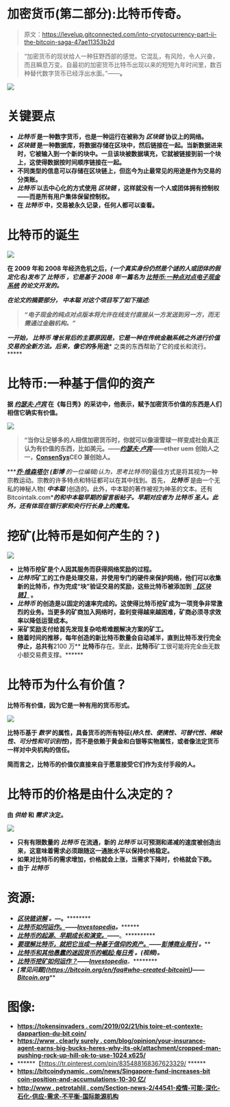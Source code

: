 # 加密货币(第二部分):比特币传奇。

> 原文：<https://levelup.gitconnected.com/into-cryptocurrency-part-ii-the-bitcoin-saga-47ae11353b2d>

> “加密货币的现状给人一种狂野西部的感觉。它混乱，有风险，令人兴奋，而且瞬息万变。自最初的加密货币比特币出现以来的短短九年时间里，数百种替代数字货币已经浮出水面。”——[](https://www.linkedin.com/in/reichental/?trk=lil_course)****。****

**![](img/adae99c001b55c1e50b0a3003a69d2d9.png)**

# **关键要点**

*   *****比特币*** 是一种数字货币，也是一种运行在被称为 ***区块链*** 协议上的网络。**
*   *****区块链*** 是一种数据库，将数据存储在区块中，然后链接在一起。当新数据进来时，它被输入到一个新的块中。一旦该块被数据填充，它就被链接到前一个块上，这使得数据按时间顺序链接在一起。**
*   **不同类型的信息可以存储在区块链上，但迄今为止最常见的用途是作为交易的分类账。**
*   *****比特币*** 以去中心化的方式使用 ***区块链*** ，这样就没有一个人或团体拥有控制权——而是所有用户集体保留控制权。**
*   **在 ***比特币*** 中，交易被永久记录，任何人都可以查看。**

# **比特币的诞生**

**![](img/33670f547fd19d35ae99e3b33db3dae3.png)**

**在 2009 年和 2008 年经济危机之后，*(一个真实身份仍然是个谜的人或团体的假定化名)发布了 ***比特币*** ，它是基于 2008 年一篇名为 [***比特币:一种点对点电子现金系统***](https://www.bitcoin.com/bitcoin.pdf) ***的论文开发的。******

***在论文的摘要部分， ***中本聪*** 对这个项目写了如下描述:***

> ***“电子现金的纯点对点版本将允许在线支付直接从一方发送到另一方，而无需通过金融机构。”***

***一开始， ***比特币*** 增长背后的主要原因是，它是一种在传统金融系统之外进行价值交易的全新方法。后来，像它的*****多用途*** 之类的东西帮助了它的成长和流行。*****

# ****比特币:一种基于信仰的资产****

****据 [***约瑟夫·卢宾***](https://www.linkedin.com/in/joseph-lubin-48406489/) 在《每日秀》的采访中，他表示，赋予加密货币价值的东西是人们相信它确实有价值。****

****![](img/a933ac6ececbaca17e89e26c70132c77.png)****

> ****“当你让足够多的人相信加密货币时，你就可以像滚雪球一样变成社会真正认为有价值的东西，比如美元。——[***约瑟夫·卢宾***](https://www.linkedin.com/in/joseph-lubin-48406489/)——ether uem 创始人之一，[**ConsenSys**](https://www.linkedin.com/company/consensus-systems-consensys-/)CEO 兼创始人。****

****[***乔·维森塔尔***](https://www.linkedin.com/in/joe-weisenthal-3a04a23/) ***(彭博*** 的一位编辑)认为，思考比特币*的最佳方式是将其视为一种宗教运动。宗教的许多特点和特征都可以在其中找到。首先， ***比特币*** 是由一个无私的神秘人物( ***中本聪*** )创造的。此外，中本聪的著作被视为神圣的文本。还有 Bitcointalk.com[](https://bitcointalk.org/index.php?action=profile;u=3;sa=showPosts)****的[](https://bitcoin.org/bitcoin.pdf)**和中本聪早期的留言板帖子。***早期对应者为 ***比特币*** 圣人。此外，还有体现在银行家和央行行长身上的魔鬼。********

# ******挖矿(比特币是如何产生的？)******

******![](img/9d923f11458a71eb90d840a7156961a6.png)******

*   ********比特币挖矿**是个人因其服务而获得网络奖励的过程。******
*   *********比特币*矿工**的工作是处理交易，并使用专门的硬件来保护网络，他们可以收集新的比特币，作为完成“块”验证交易的奖励，这些比特币被添加到 [***【区块链】***](https://medium.datadriveninvestor.com/the-blockchain-revolution-bdc22dd2bb5e) 。******
*   *********比特币*** 的创造是以固定的速率完成的。这使得比特币挖矿成为一项竞争非常激烈的业务。当更多的矿商加入网络时，盈利变得越来越困难，矿商必须寻求效率以降低运营成本。******
*   ******采矿奖励支付给首先发现复杂哈希难题解决方案的矿工。******
*   ******随着时间的推移，每年创造的新**比特币**数量会自动减半，直到比特币发行完全停止，总共有**2100 万** **比特币**存在。至此，**比特币**矿工很可能将完全由无数小额交易费支撑。******

# ******比特币为什么有价值？******

******比特币有价值，因为它是一种有用的货币形式。******

******![](img/8415f96bcfd6f1eb903e4ef8e526c91d.png)******

********比特币**基于 ***数学*** 的属性，具备货币的所有特征(*持久性、便携性、可替代性、稀缺性、可分性和可识别性*)，而不是依赖于黄金和白银等实物属性，或者像法定货币一样对中央机构的信任。******

******简而言之，**比特币的**价值仅直接来自于愿意接受它们作为支付手段的人。******

# ******比特币的价格是由什么决定的？******

******由 ***供给*** 和 ***需求*** 决定。******

******![](img/b8e5e21c8e00654bea4673c94fe00f2f.png)******

*   ******只有有限数量的 ***比特币*** 在流通，新的 ***比特币*** 以可预测和递减的速度被创造出来，这意味着需求必须跟随这一通胀水平以保持价格稳定。******
*   ******如果对比特币的需求增加，价格就会上涨，当需求下降时，价格就会下跌。******
*   ******由于 ***比特币*********

# ******资源:******

*   ******[*区块链讲解*](https://www.investopedia.com/terms/b/blockchain.asp) *。*—[](https://www.linkedin.com/company/investopedia-ulc/)****。**********
*   ******[*比特币如何运作。*](https://www.investopedia.com/news/how-bitcoin-works/)——[***Investopedia***](https://www.linkedin.com/company/investopedia-ulc/)***。*********
*   ******[*比特币的起源、早期成长和演变。*](https://www.bitcoin.com/get-started/what-is-bitcoin/#1)*——*[](https://www.bitcoin.com/)****。**********
*   ******[*要理解比特币，就把它当成一种基于信仰的资产。*](https://www.bloomberg.com/news/articles/2021-01-21/bitcoin-is-a-faith-based-asset-joe-weisenthal)*——*[***彭博商业周刊***](https://www.bloomberg.com/businessweek) ***。*********
*   ******[*比特币和其他愚蠢的迷因货币的崛起:每日秀*](https://www.youtube.com/watch?v=nRItzSX0aCM) *。(视频)。*******
*   ******[*比特币挖矿如何运作？*](https://www.investopedia.com/tech/how-does-bitcoin-mining-work/)*——*[***Investopedia***](https://www.linkedin.com/company/investopedia-ulc/)***。*********
*   ******[*常见问题*](https://bitcoin.org/en/faq#who-created-bitcoin\)*——*[***Bitcoin.org***](https://bitcoin.org/en/)******

# ******图像:******

*   ******[https://tokensinvaders . com/2019/02/21/his toire-et-contexte-dappartion-du-bit coin/](https://tokensinvaders.com/2019/02/21/histoire-et-contexte-dapparition-du-bitcoin/)******
*   ******[https://www . clearly surely . com/blog/opinion/your-insurance-agent-earns-big-bucks-heres-why-its-ok/attachment/cropped-man-pushing-rock-up-hill-ok-to-use-1024 x625/](https://www.clearlysurely.com/blog/opinion/your-insurance-agent-earns-big-bucks-heres-why-its-ok/attachment/cropped-man-pushing-rock-up-hill-ok-to-use-1024x625/)******
*   ******【https://tr.pinterest.com/pin/835488168367623329/ ******
*   ******[https://bitcoindynamic . com/news/Singapore-fund-increases-bit coin-position-and-accumulations-10-30 亿/](https://bitcoindynamic.com/news/singapore-fund-increases-bitcoin-position-and-accumulates-1-3-billion/)******
*   ******[http://www . petrotahlil . com/Section-news-2/44541-疫情-可能-深化-石化-供应-需求-不平衡-国际能源机构](http://www.petrotahlil.com/Section-news-2/44541-pandemic-could-deepen-petchems-supply-demand-imbalance-iea)******